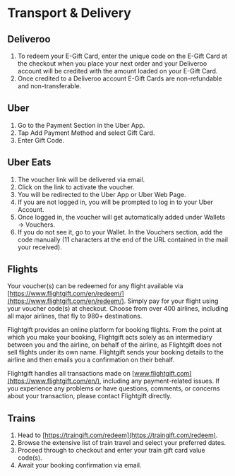 # Transport & Delivery

## Deliveroo

1. To redeem your E-Gift Card, enter the unique code on the E-Gift Card at the checkout when you place your next order and your Deliveroo account will be credited with the amount loaded on your E-Gift Card.
2. Once credited to a Deliveroo account E-Gift Cards are non-refundable and non-transferable.

## Uber

1. Go to the Payment Section in the Uber App.
2. Tap Add Payment Method and select Gift Card.
3. Enter Gift Code.

## Uber Eats

1. The voucher link will be delivered via email.
2. Click on the link to activate the voucher.
3. You will be redirected to the Uber App or Uber Web Page.
4. If you are not logged in, you will be prompted to log in to your Uber Account.
5. Once logged in, the voucher will get automatically added under Wallets → Vouchers.
6. If you do not see it, go to your Wallet. In the Vouchers section, add the code manually (11 characters at the end of the URL contained in the mail your received).

## Flights

Your voucher(s) can be redeemed for any flight available via [https://www.flightgift.com/en/redeem/](https://www.flightgift.com/en/redeem/). Simply pay for your flight using your voucher code(s) at checkout. Choose from over 400 airlines, including all major airlines, that fly to 980+ destinations.

Flightgift provides an online platform for booking flights. From the point at which you make your booking, Flightgift acts solely as an intermediary between you and the airline, on behalf of the airline, as Flightgift does not sell flights under its own name. Flightgift sends your booking details to the airline and then emails you a confirmation on their behalf.

Flightgift handles all transactions made on [www.flightgift.com](https://www.flightgift.com/en/), including any payment-related issues. If you experience any problems or have questions, comments, or concerns about your transaction, please contact Flightgift directly.

## Trains

1. Head to [https://traingift.com/redeem](https://traingift.com/redeem).
2. Browse the extensive list of train travel and select your preferred dates.
3. Proceed through to checkout and enter your train gift card value code(s).
4. Await your booking confirmation via email.

